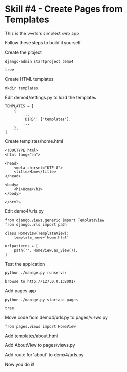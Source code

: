 # Skill #4 - Create Pages from Templates

This is the world's simplest web app

Follow these steps to build it yourself

Create the project

    django-admin startproject demo4
    
    tree

Create HTML templates

    mkdir templates
    
Edit demo4/settings.py  to load the templates

    TEMPLATES = [
        {
            ...
            'DIRS': ['templates'],
            ...
        },
    ]

Create templates/home.html

    <!DOCTYPE html>
    <html lang="en">

    <head>
        <meta charset="UTF-8">
        <title>Home</title>
    </head>

    <body>
        <h1>Home</h1>
    </body>

    </html>

Edit demo4/urls.py
    
    from django.views.generic import TemplateView
    from django.urls import path

    class HomeView(TemplateView):
        template_name='home.html'

    urlpatterns = [
        path('', HomeView.as_view()),
    ]

Test the application

    python ./manage.py runserver
    
    browse to http://127.0.0.1:8001/
    
Add pages app

    python ./manage.py startapp pages
    
    tree
    
Move code from demo4/urls.py to pages/views.py

    from pages.views import HomeView
    
Add templates/about.html

Add AboutView to pages/views.py

Add route for 'about' to demo4/urls.py

    
Now you do it!

